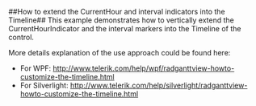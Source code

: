 ##How to extend the CurrentHour and interval indicators into the Timeline##
This example demonstrates how to vertically extend the CurrentHourIndicator and the interval markers into the Timeline of the control.

More details explanation of the use approach could be found here:
- For WPF: http://www.telerik.com/help/wpf/radganttview-howto-customize-the-timeline.html
- For Silverlight: http://www.telerik.com/help/silverlight/radganttview-howto-customize-the-timeline.html